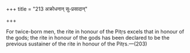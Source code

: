 +++
title = "213 अक्रोधनान् सु-प्रसादान्"

+++

For twice-born men, the rite in honour of the Pitṛs excels that in honour of the gods; the rite in honour of the gods has been declared to be the previous sustainer of the rite in honour of the Pitṛs.—(203)